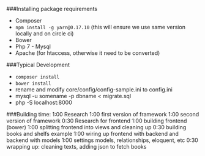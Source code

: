 ###Installing package requirements
* Composer
* `npm install -g yarn@0.17.10` (this will ensure we use same version locally and on circle ci)
* Bower
* Php 7 - Mysql
* Apache (for htaccess, otherwise it need to be converted)


###Typical Development
* `composer install`
* `bower install`
* rename and modify core/config/config-sample.ini to config.ini
* mysql -u somename -p dbname < migrate.sql
* php -S localhost:8000


###Building time:
1:00 Research
1:00 first version of framework
1:00 second version of framework
0:30 Research for frontend
1:00 building frontend (bower)
1:00 splitting frontend into views and cleaning up
0:30 building books and shelfs example
1:00 wiring up frontend with backend and backend with models
1:00 settings models, relationships, eloquent, etc
0:30 wrapping up: cleaning texts, adding json to fetch books